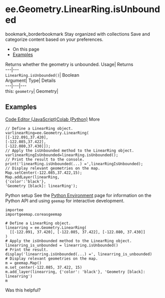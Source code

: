  
#  ee.Geometry.LinearRing.isUnbounded 
bookmark_borderbookmark Stay organized with collections  Save and categorize content based on your preferences.
  * On this page
  * [Examples](https://developers.google.com/earth-engine/apidocs/ee-geometry-linearring-isunbounded#examples)


Returns whether the geometry is unbounded. 
Usage| Returns  
---|---  
`LinearRing.isUnbounded()`| Boolean  
Argument| Type| Details  
---|---|---  
this: `geometry`| Geometry|   
## Examples
[Code Editor (JavaScript)](https://developers.google.com/earth-engine/apidocs/ee-geometry-linearring-isunbounded#code-editor-javascript-sample)[Colab (Python)](https://developers.google.com/earth-engine/apidocs/ee-geometry-linearring-isunbounded#colab-python-sample) More
```
// Define a LinearRing object.
varlinearRing=ee.Geometry.LinearRing(
[[-122.091,37.420],
[-122.085,37.422],
[-122.080,37.430]]);
// Apply the isUnbounded method to the LinearRing object.
varlinearRingIsUnbounded=linearRing.isUnbounded();
// Print the result to the console.
print('linearRing.isUnbounded(...) =',linearRingIsUnbounded);
// Display relevant geometries on the map.
Map.setCenter(-122.085,37.422,15);
Map.addLayer(linearRing,
{'color':'black'},
'Geometry [black]: linearRing');
```
Python setup
See the [ Python Environment](https://developers.google.com/earth-engine/guides/python_install) page for information on the Python API and using `geemap` for interactive development.
```
importee
importgeemap.coreasgeemap
```
```
# Define a LinearRing object.
linearring = ee.Geometry.LinearRing(
  [[-122.091, 37.420], [-122.085, 37.422], [-122.080, 37.430]]
)
# Apply the isUnbounded method to the LinearRing object.
linearring_is_unbounded = linearring.isUnbounded()
# Print the result.
display('linearring.isUnbounded(...) =', linearring_is_unbounded)
# Display relevant geometries on the map.
m = geemap.Map()
m.set_center(-122.085, 37.422, 15)
m.add_layer(linearring, {'color': 'black'}, 'Geometry [black]: linearring')
m
```

Was this helpful?

